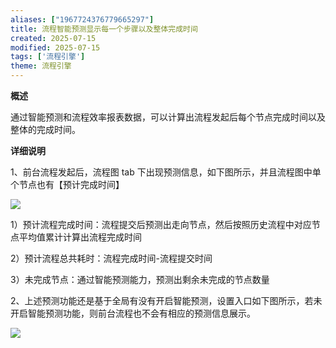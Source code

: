 ```yaml
---
aliases: ["1967724376779665297"]
title: 流程智能预测显示每一个步骤以及整体完成时间
created: 2025-07-15
modified: 2025-07-15
tags: ['流程引擎']
theme: 流程引擎
---
```


**概述**

通过智能预测和流程效率报表数据，可以计算出流程发起后每个节点完成时间以及整体的完成时间。

**详细说明**

1、前台流程发起后，流程图 tab 下出现预测信息，如下图所示，并且流程图中单个节点也有【预计完成时间】

![](431aa93bc1c05250aa4b4a4270307722.jpg)

1）预计流程完成时间：流程提交后预测出走向节点，然后按照历史流程中对应节点平均值累计计算出流程完成时间

2）预计流程总共耗时：流程完成时间-流程提交时间

3）未完成节点：通过智能预测能力，预测出剩余未完成的节点数量

2、上述预测功能还是基于全局有没有开启智能预测，设置入口如下图所示，若未开启智能预测功能，则前台流程也不会有相应的预测信息展示。

![](a92969ebcaa78144909c55399d0690c0.jpg)